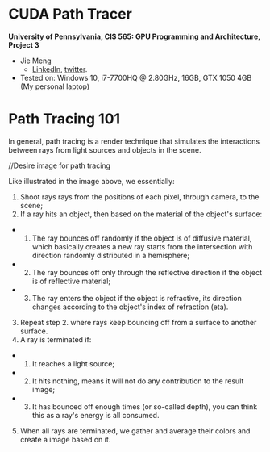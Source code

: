 CUDA Path Tracer
================

**University of Pennsylvania, CIS 565: GPU Programming and Architecture, Project 3**

* Jie Meng
  * [LinkedIn](https://www.linkedin.com/in/jie-meng/), [twitter](https://twitter.com/JieMeng6).
* Tested on: Windows 10, i7-7700HQ @ 2.80GHz, 16GB, GTX 1050 4GB (My personal laptop)




Path Tracing 101
================
In general, path tracing is a render technique that simulates the interactions between rays from light sources and objects in the scene.

//Desire image for path tracing

Like illustrated in the image above, we essentially: 
1. Shoot rays rays from the positions of each pixel, through camera, to the scene;
2. If a ray hits an object, then based on the material of the object's surface:
* 1. The ray bounces off randomly if the object is of diffusive material, which basically creates a new ray starts from the intersection with direction randomly distributed in a hemisphere;
* 2. The ray bounces off only through the reflective direction if the object is of reflective material;
* 3. The ray enters the object if the object is refractive, its direction changes according to the object's index of refraction (eta).
3. Repeat step 2. where rays keep bouncing off from a surface to another surface. 
4. A ray is terminated if:
* 1. It reaches a light source;
* 2. It hits nothing, means it will not do any contribution to the result image;
* 3. It has bounced off enough times (or so-called depth), you can think this as a ray's energy is all consumed. 
5. When all rays are terminated, we gather and average their colors and create a image based on it.

